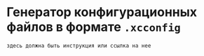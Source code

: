 # Генератор конфигурационных файлов в формате `.xcconfig`

	здесь должна быть инструкция или ссылка на нее